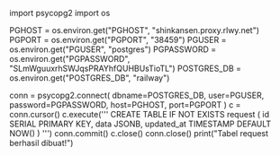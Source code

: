 import psycopg2
import os

PGHOST = os.environ.get("PGHOST", "shinkansen.proxy.rlwy.net")
PGPORT = os.environ.get("PGPORT", "38459")
PGUSER = os.environ.get("PGUSER", "postgres")
PGPASSWORD = os.environ.get("PGPASSWORD", "SLmWguuxrhSWJqsPRAYhfQUHBUsTioTL")
POSTGRES_DB = os.environ.get("POSTGRES_DB", "railway")

conn = psycopg2.connect(
    dbname=POSTGRES_DB,
    user=PGUSER,
    password=PGPASSWORD,
    host=PGHOST,
    port=PGPORT
)
c = conn.cursor()
c.execute('''
CREATE TABLE IF NOT EXISTS request (
    id SERIAL PRIMARY KEY,
    data JSONB,
    updated_at TIMESTAMP DEFAULT NOW()
)
''')
conn.commit()
c.close()
conn.close()
print("Tabel request berhasil dibuat!")
